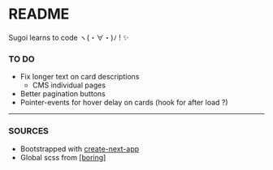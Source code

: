 # README

Sugoi learns to code ヽ(・∀・)ﾉ ! :sparkles:

### TO DO

- Fix longer text on card descriptions
  - CMS individual pages
- Better pagination buttons
- Pointer-events for hover delay on cards (hook for after load ?)

---

### SOURCES

- Bootstrapped with [create-next-app](https://github.com/vercel/next.js/blob/canary/docs/api-reference/create-next-app.md)
- Global scss from [[boring]](https://really.boring.website/)
